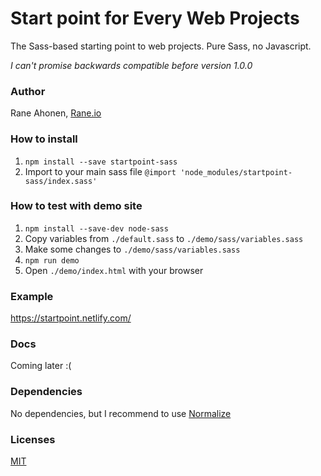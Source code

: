 # Start point for Every Web Projects

The Sass-based starting point to web projects. Pure Sass, no Javascript.

*I can't promise backwards compatible before version 1.0.0*


### Author

Rane Ahonen, [Rane.io](https://rane.io)


### How to install

1. `npm install --save startpoint-sass`
1. Import to your main sass file `@import 'node_modules/startpoint-sass/index.sass'`


### How to test with demo site

1. `npm install --save-dev node-sass`
1. Copy variables from `./default.sass` to `./demo/sass/variables.sass`
1. Make some changes to `./demo/sass/variables.sass`
1. `npm run demo`
1. Open `./demo/index.html` with your browser


### Example

https://startpoint.netlify.com/


### Docs

Coming later :(


### Dependencies

No dependencies, but I recommend to use [Normalize](https://necolas.github.io/normalize.css/)

### Licenses
[MIT](https://spdx.org/licenses/MIT.html)